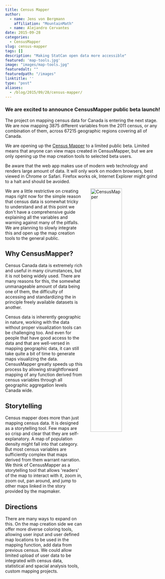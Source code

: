 ```yaml
---
title: Census Mapper
author: 
  - name: Jens von Bergmann
    affiliation: "MountainMath"
  - name: Alejandro Cervantes
date: 2015-09-28
categories:
  - CensusMapper
slug: census-mapper
tags: []
description: "Making StatCan open data more accessible"
featured: 'map-tools.jpg'
image: "images/map-tools.jpg"
featuredalt: ""
featuredpath: "/images"
linktitle: ''
type: "post"
aliases:
  - /blog/2015/09/28/census-mapper/
---
```




### We are excited to announce CensusMapper public beta launch!

The project on mapping census data for Canada is entering the next stage. We are now mapping 3875 different
variables from the 2011 census, or any combination of them, across 67215 geographic regions covering all of Canada.

We are opening up the [Census Mapper](http://censusmapper.ca) to a limited public beta. Limited means that anyone
can view maps created in CensusMapper, but we are only opening up the map creation tools to selected beta users.

Be aware that the web app makes use of modern web technology and renders large amount of data. It will only work on
modern browsers, best viewed in Chrome or Safari. Firefox works ok, Internet Explorer might grind to a halt and should be avoided.

<img src="images/map-tools.jpg" alt="CensusMapper" style="width:45%;margin:0 0 4px 5%;float:right;" />

We are a little restrictive on creating maps right now for the simple reason that census data is somewhat tricky to
understand and at this point we don't have a comprehensive guide explaining all the variables and warning against many
of the pitfalls. We are planning to slowly integrate this and open up the map creation tools to the general public.

## Why CensusMapper?
<!-- more -->
Census Canada data is extremely rich and useful in many cirumstances, but it is not being widely used. There are many
reasons for this, the somewhat unmanageable amount of data being one of them, the difficulty of accessing and standardizing 
the in principle freely available datasets is another.
 
Census data is inherently geographic in nature, working with the data without proper visualization tools can be challenging
too. And even for people that have good access to the data and that are well-versed in mapping geographic data, it can
still take quite a bit of time to generate maps visualizing the data. CensusMapper greatly speeds up this process by
allowing straightforward mapping of any function derived from census variables through all geographic aggregation levels
Canada wide.

## Storytelling
Census mapper does more than just mapping census data. It is designed as a storytelling tool. Few maps are so crisp and
clear that they are self-explanatory. A map of population density might fall into that category. But most census variables
are sufficiently complex that maps derived from them warrant narration. We think of CensusMapper as a storytelling tool
that allows 'readers' of the map to interact with it, zoom in, zoom out, pan around, and jump to other maps linked in the
story provided by the mapmaker.

## Directions
There are many ways to expand on this. On the map creation side we can offer more diverse coloring tools, allowing user
input and user defined map locations to be used in the mapping function, add data from previous census. We could allow
limited upload of user data to be integrated with census data, statistical and spacial analysis tools, custom mapping projects.

